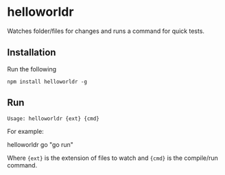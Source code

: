 helloworldr
===========

Watches folder/files for changes and runs a command for quick tests.


Installation
------------

Run the following

	npm install helloworldr -g

Run
---

`Usage: helloworldr {ext} {cmd}`

For example:

  helloworldr go "go run"
  
Where `{ext}` is the extension of files to watch and `{cmd}` is the compile/run command.  